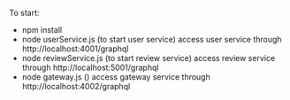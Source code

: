 To start:

- npm install
- node userService.js (to start user service)
  access user service through http://localhost:4001/graphql
- node reviewService.js (to start review service)
  access review service through http://localhost:5001/graphql
- node gateway.js ()
  access gateway service through http://localhost:4002/graphql